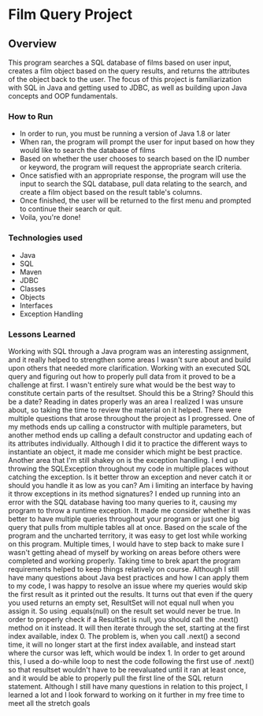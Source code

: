 # Film Query Project

## Overview
This program searches a SQL database of films based on user input, creates a film object based on the query results, and returns the attributes of the object back to the user. The focus of this project is familiarization with SQL in Java and getting used to JDBC, as well as building upon Java concepts and OOP fundamentals.

### How to Run
* In order to run, you must be running a version of Java 1.8 or later
* When ran, the program will prompt the user for input based on how they would like to search the database of films
* Based on whether the user chooses to search based on the ID number or keyword, the program will request the appropriate search criteria. 
* Once satisfied with an appropriate response, the program will use the input to search the SQL database, pull data relating to the search, and create a film object based on the result table's columns.
* Once finished, the user will be returned to the first menu and prompted to continue their search or quit. 
* Voila, you're done!

### Technologies used
* Java
* SQL
* Maven
* JDBC
* Classes
* Objects
* Interfaces
* Exception Handling


### Lessons Learned
Working with SQL through a Java program was an interesting assignment, and it really helped to strengthen some areas I wasn't sure about and build upon others that needed more clarification. 
Working with an executed SQL query and figuring out how to properly pull data from it proved to be a challenge at first. I wasn't entirely sure what would be the best way to constitute certain parts of the resultset. Should this be a String? Should this be a date? Reading in dates properly was an area I realized I was unsure about, so taking the time to review the material on it helped. 
There were multiple questions that arose throughout the project as I progressed.
One of my methods ends up calling a constructor with multiple parameters, but another method ends up calling a default constructor and updating each of its attributes individually. Although I did it to practice the different ways to instantiate an object, it made me consider which might be best practice. 
Another area that I'm still shakey on is the exception handling. I end up throwing the SQLException throughout my code in multiple places without catching the exception. Is it better throw an exception and never catch it or should you handle it as low as you can? Am i limiting an interface by having it throw exceptions in its method signatures? 
I ended up running into an error with the SQL database having too many queries to it, causing my program to throw a runtime exception. It made me consider whether it was better to have multiple queries throughout your program or just one big query that pulls from multiple tables all at once. 
Based on the scale of the program and the uncharted territory, it was easy to get lost while working on this program. Multiple times, I would have to step back to make sure I wasn't getting ahead of myself by working on areas before others were completed and working properly. Taking time to brek apart the program requirements helped to keep things relatively on course. Although I still have many questions about Java best practices and how I can apply them to my code, I was happy to resolve an issue where my queries would skip the first result as it printed out the results. It turns out that even if the query you used returns an empty set, ResultSet will not equal null when you assign it. So using .equals(null) on the result set would never be true. In order to properly check if a ResultSet is null, you should call the .next() method on it instead. It will then iterate through the set, starting at the first index available, index 0. The problem is, when you call .next() a second time, it will no longer start at the first index available, and instead start where the cursor was left, which would be index 1. In order to get around this, I used a do-while loop to nest the code following the first use of .next() so that resultset wouldn't have to be reevaluated until it ran at least once, and it would be able to properly pull the first line of the SQL return statement. Although I still have many questions in relation to this project, I learned a lot and I look forward to working on it further in my free time to meet all the stretch goals
